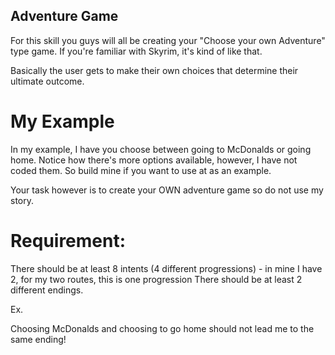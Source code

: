 ## Adventure Game 

For this skill you guys will all be creating your "Choose your own Adventure" type game. 
If you're familiar with Skyrim, it's kind of like that. 

Basically the user gets to make their own choices that determine their ultimate outcome. 

# My Example 

In my example, I have you choose between going to McDonalds or going home. 
Notice how there's more options available, however, I have not coded them. 
So build mine if you want to use at as an example. 

Your task however is to create your OWN adventure game so do not use my story. 
 
# Requirement: 
  
  There should be at least 8 intents (4 different progressions) - in mine I have 2, for my two routes, this is one progression 
  There should be at least 2 different endings. 
  
  Ex. 
  
  Choosing McDonalds and choosing to go home should not lead me to the same ending!
